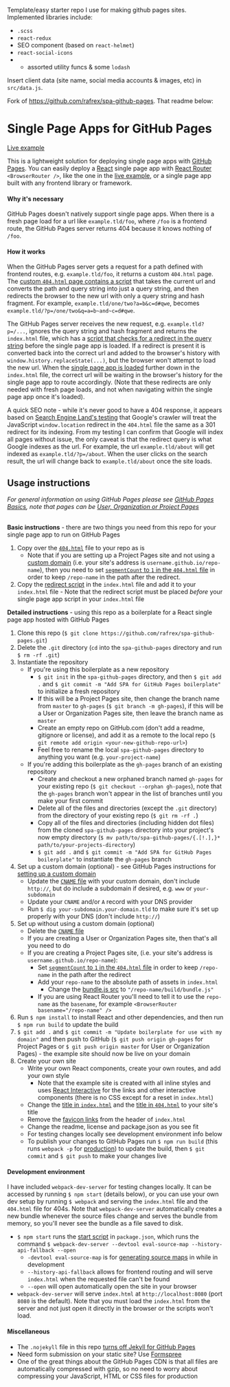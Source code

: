 Template/easy starter repo I use for making github pages sites. Implemented libraries include:

* `.scss`
* `react-redux`
* SEO component (based on `react-helmet`)
* `react-social-icons`
* * assorted utility funcs & some `lodash`

Insert client data (site name, social media accounts & images, etc) in `src/data.js`.

Fork of https://github.com/rafrex/spa-github-pages. That readme below:

# Single Page Apps for GitHub Pages

[Live example][liveexample]

This is a lightweight solution for deploying single page apps with [GitHub Pages][ghpagesoverview]. You can easily deploy a [React][react] single page app with [React Router][reactrouter] `<BrowserRouter />`, like the one in the [live example][liveexample], or a single page app built with any frontend library or framework.

#### Why it's necessary

GitHub Pages doesn't natively support single page apps. When there is a fresh page load for a url like `example.tld/foo`, where `/foo` is a frontend route, the GitHub Pages server returns 404 because it knows nothing of `/foo`.

#### How it works

When the GitHub Pages server gets a request for a path defined with frontend routes, e.g. `example.tld/foo`, it returns a custom `404.html` page. The [custom `404.html` page contains a script][404html] that takes the current url and converts the path and query string into just a query string, and then redirects the browser to the new url with only a query string and hash fragment. For example, `example.tld/one/two?a=b&c=d#qwe`, becomes `example.tld/?p=/one/two&q=a=b~and~c=d#qwe`.

The GitHub Pages server receives the new request, e.g. `example.tld?p=/...`, ignores the query string and hash fragment and returns the `index.html` file, which has a [script that checks for a redirect in the query string][indexhtmlscript] before the single page app is loaded. If a redirect is present it is converted back into the correct url and added to the browser's history with `window.history.replaceState(...)`, but the browser won't attempt to load the new url. When the [single page app is loaded][indexhtmlspa] further down in the `index.html` file, the correct url will be waiting in the browser's history for the single page app to route accordingly. (Note that these redirects are only needed with fresh page loads, and not when navigating within the single page app once it's loaded).

A quick SEO note - while it's never good to have a 404 response, it appears based on [Search Engine Land's testing][seoland] that Google's crawler will treat the JavaScript `window.location` redirect in the `404.html` file the same as a 301 redirect for its indexing. From my testing I can confirm that Google will index all pages without issue, the only caveat is that the redirect query is what Google indexes as the url. For example, the url `example.tld/about` will get indexed as `example.tld/?p=/about`. When the user clicks on the search result, the url will change back to `example.tld/about` once the site loads.

## Usage instructions

_For general information on using GitHub Pages please see [GitHub Pages Basics][ghpagesbasics], note that pages can be [User, Organization or Project Pages][ghpagestypes]_  
&nbsp;

**Basic instructions** - there are two things you need from this repo for your single page app to run on GitHub Pages

1.  Copy over the [`404.html`][404html] file to your repo as is
    * Note that if you are setting up a Project Pages site and not using a [custom domain][customdomain] (i.e. your site's address is `username.github.io/repo-name`), then you need to set [`segmentCount` to `1` in the `404.html` file][segmentcount] in order to keep `/repo-name` in the path after the redirect.
2.  Copy the [redirect script][indexhtmlscript] in the `index.html` file and add it to your `index.html` file - Note that the redirect script must be placed _before_ your single page app script in your `index.html` file
    &nbsp;

**Detailed instructions** - using this repo as a boilerplate for a React single page app hosted with GitHub Pages

1.  Clone this repo (`$ git clone https://github.com/rafrex/spa-github-pages.git`)
2.  Delete the `.git` directory (`cd` into the `spa-github-pages` directory and run `$ rm -rf .git`)
3.  Instantiate the repository
    * If you're using this boilerplate as a new repository
      * `$ git init` in the `spa-github-pages` directory, and then `$ git add .` and `$ git commit -m "Add SPA for GitHub Pages boilerplate"` to initialize a fresh repository
      * If this will be a Project Pages site, then change the branch name from `master` to `gh-pages` (`$ git branch -m gh-pages`), if this will be a User or Organization Pages site, then leave the branch name as `master`
      * Create an empty repo on GitHub.com (don't add a readme, gitignore or license), and add it as a remote to the local repo (`$ git remote add origin <your-new-github-repo-url>`)
      * Feel free to rename the local `spa-github-pages` directory to anything you want (e.g. `your-project-name`)
    * If you're adding this boilerplate as the `gh-pages` branch of an existing repository
      * Create and checkout a new orphaned branch named `gh-pages` for your existing repo (`$ git checkout --orphan gh-pages`), note that the `gh-pages` branch won't appear in the list of branches until you make your first commit
      * Delete all of the files and directories (except the `.git` directory) from the directory of your existing repo (`$ git rm -rf .`)
      * Copy all of the files and directories (including hidden dot files) from the cloned `spa-github-pages` directory into your project's now empty directory (`$ mv path/to/spa-github-pages/{.[!.],}* path/to/your-projects-directory`)
      * `$ git add .` and `$ git commit -m "Add SPA for GitHub Pages boilerplate"` to instantiate the `gh-pages` branch
4.  Set up a custom domain (optional) - see GitHub Pages instructions for [setting up a custom domain][customdomain]
    * Update the [`CNAME` file][cnamefile] with your custom domain, don't include `http://`, but do include a subdomain if desired, e.g. `www` or `your-subdomain`
    * Update your `CNAME` and/or `A` record with your DNS provider
    * Run `$ dig your-subdomain.your-domain.tld` to make sure it's set up properly with your DNS (don't include `http://`)
5.  Set up without using a custom domain (optional)
    * Delete the [`CNAME` file][cnamefile]
    * If you are creating a User or Organization Pages site, then that's all you need to do
    * If you are creating a Project Pages site, (i.e. your site's address is `username.github.io/repo-name`):
      * Set [`segmentCount` to `1` in the `404.html` file][segmentcount] in order to keep `/repo-name` in the path after the redirect
      * Add your `repo-name` to the absolute path of assets in `index.html`
        * Change the [bundle.js src][indexhtmlspa] to `"/repo-name/build/bundle.js"`
      * If you are using React Router you'll need to tell it to use the `repo-name` as the `basename`, for example `<BrowserRouter basename="/repo-name" />`
6.  Run `$ npm install` to install React and other dependencies, and then run `$ npm run build` to update the build
7.  `$ git add .` and `$ git commit -m "Update boilerplate for use with my domain"` and then push to GitHub (`$ git push origin gh-pages` for Project Pages or `$ git push origin master` for User or Organization Pages) - the example site should now be live on your domain
8.  Create your own site
    * Write your own React components, create your own routes, and add your own style
      * Note that the example site is created with all inline styles and uses [React Interactive][reactinteractive] for the links and other interactive components (there is no CSS except for a reset in `index.html`)
    * Change the [title in `index.html`][indexhtmltitle] and the [title in `404.html`][404htmltitle] to your site's title
    * Remove the [favicon links][favicon] from the header of `index.html`
    * Change the readme, license and package.json as you see fit
    * For testing changes locally see development environment info below
    * To publish your changes to GitHub Pages run `$ npm run build` (this runs `webpack -p` for [production][webpackproduction]) to update the build, then `$ git commit` and `$ git push` to make your changes live

#### Development environment

I have included `webpack-dev-server` for testing changes locally. It can be accessed by running `$ npm start` (details below), or you can use your own dev setup by running `$ webpack` and serving the `index.html` file and the `404.html` file for 404s. Note that `webpack-dev-server` automatically creates a new bundle whenever the source files change and serves the bundle from memory, so you'll never see the bundle as a file saved to disk.

* `$ npm start` runs the [start script][startscript] in `package.json`, which runs the command `$ webpack-dev-server --devtool eval-source-map --history-api-fallback --open`
  * `-devtool eval-source-map` is for [generating source maps][webpackdevtool] in while in development
  * `--history-api-fallback` allows for frontend routing and will serve `index.html` when the requested file can't be found
  * `--open` will open automatically open the site in your browser
* `webpack-dev-server` will serve `index.html` at `http://localhost:8080` (port `8080` is the default). Note that you must load the `index.html` from the server and not just open it directly in the browser or the scripts won't load.

#### Miscellaneous

* The `.nojekyll` file in this repo [turns off Jekyll for GitHub Pages][nojekyll]
* Need form submission on your static site? Use [Formspree][formspree]
* One of the great things about the GitHub Pages CDN is that all files are automatically compressed with gzip, so no need to worry about compressing your JavaScript, HTML or CSS files for production

<!-- links to within repo -->

[404html]: https://github.com/rafrex/spa-github-pages/blob/gh-pages/404.html
[segmentcount]: https://github.com/rafrex/spa-github-pages/blob/gh-pages/404.html#L26
[indexhtmlscript]: https://github.com/rafrex/spa-github-pages/blob/gh-pages/index.html#L58
[indexhtmlspa]: https://github.com/rafrex/spa-github-pages/blob/gh-pages/index.html#L94
[cnamefile]: https://github.com/rafrex/spa-github-pages/blob/gh-pages/CNAME
[indexhtmltitle]: https://github.com/rafrex/spa-github-pages/blob/gh-pages/index.html#L6
[404htmltitle]: https://github.com/rafrex/spa-github-pages/blob/gh-pages/404.html#L5
[favicon]: https://github.com/rafrex/spa-github-pages/blob/gh-pages/index.html#L34
[startscript]: https://github.com/rafrex/spa-github-pages/blob/gh-pages/package.json#L6

<!-- links to github docs -->

[ghpagesoverview]: https://pages.github.com/
[ghpagesbasics]: https://help.github.com/categories/github-pages-basics/
[ghpagestypes]: https://help.github.com/articles/user-organization-and-project-pages/
[customdomain]: https://help.github.com/articles/quick-start-setting-up-a-custom-domain/
[nojekyll]: https://help.github.com/articles/files-that-start-with-an-underscore-are-missing/

<!-- other links -->

[liveexample]: http://spa-github-pages.rafrex.com
[react]: https://github.com/facebook/react
[reactrouter]: https://github.com/ReactTraining/react-router
[seoland]: http://searchengineland.com/tested-googlebot-crawls-javascript-heres-learned-220157
[webpackproduction]: https://webpack.js.org/guides/production-build/#the-automatic-way
[webpackdevtool]: https://webpack.js.org/configuration/devtool/
[reactinteractive]: https://github.com/rafrex/react-interactive
[formspree]: http://formspree.io/

